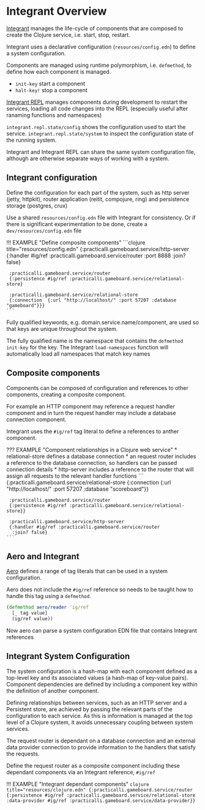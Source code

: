 # Integrant Overview

[Integrant](integrant.md) manages the life-cycle of components that are composed to create the Clojure service, i.e. start, stop, restart.

Integrant uses a declarative configuration (`resources/config.edn`) to define a system configuration.

Components are managed using runtime polymorphism, i.e. `defmethod`, to define how each component is managed. 

- `init-key` start a component 
- `halt-key!` stop a component


[Integrant REPL](integrant-repl.md) manages components during development to restart the services, loading all code changes into the REPL (especially useful after ranaming functions and namespaces)

`integrant.repl.state/config` shows the configuration used to start the service.  `integrant.repl.state/system` to inspect the configuration state of the running system.


Integrant and Integrant REPL can share the same system configuration file, although are otherwise separate ways of working with a system.


## Integrant configuration

Define the configuration for each part of the system, such as http server (jetty, httpkit), router application (reitit, compojure, ring) and persistence storage (postgres, crux)

Use a shared `resources/config.edn` file with Integrant for consistency.  Or if there is significant experimentation to be done, create a `dev/resources/config.edn` file

!!! EXAMPLE "Define composite components"
    ```clojure title="resources/config.edn"
    {:practicalli.gameboard.service/http-server
     {:handler #ig/ref :practicalli.gameboard.service/router
      :port  8888
      :join? false}
    
     :practicalli.gameboard.service/router
     {:persistence #ig/ref :practicalli.gameboard.service/relational-store}
    
     :practicalli.gameboard.service/relational-store
     {:connection  {:url "http://localhost/" :port 57207 :database "gameboard"}}}
    ```

Fully qualified keywords, e.g. domain.service.name/component, are used so that keys are unique throughout the system.

The fully qualified name is the namespace that contains the `defmethod init-key` for the key.  The Integrant `load-namespaces` function will automatically load all namespaces that match key names


## Composite components

Components can be composed of configuration and references to other components, creating a composite component.

For example an HTTP component may reference a request handler component and in turn the request handler may include a database connection component.

Integrant uses the `#ig/ref` tag literal to define a references to anther component.


??? EXAMPLE "Component relationships in a Clojure web service"
    * relational-store defines a database connection
    * an request router includes a reference to the database connection, so handlers can be passed connection details
    * http-server includes a reference to the router that will assign all requests to the relevant handler functions
    ```
    {:practicalli.gameboard.service/relational-store
     {:connection {:url "http://localhost/" :port 57207 :database "scoreboard"}}

     :practicalli.gameboard.service/router
     {:persistence #ig/ref :practicalli.gameboard.service/relational-store}}

     :practicalli.gameboard.service/http-server
     {:handler #ig/ref :practicalli.gameboard.service/router
      :join? false}
    ```


## Aero and Integrant

[Aero](aero.md) defines a range of tag literals that can be used in a system configuration.

Aero does not include the `#ig/ref` reference so needs to be taught how to handle this tag using a `defmethod`.

```clojure title="Define ig/ref tag for Aero reader"
(defmethod aero/reader 'ig/ref
  [_ tag value]
  (ig/ref value))
```

Now aero can parse a system configuration EDN file that contains Integrant references




## Integrant System Configuration

The system configuration is a hash-map with each component defined as a top-level key and its associated values (a hash-map of key-value pairs). Component dependencies are defined by including a component key within the definition of another component.

Defining relationships between services, such as an HTTP server and a Persistent store, are achieved by passing the relevant parts of the configuration to each service.  As this is information is managed at the top level of a Clojure system, it avoids unnecessary coupling between system services.

The request router is dependant on a database connection and an external data provider connection to provide information to the handlers that satisfy the requests.

Define the request router as a composite component including these dependant components via an Integrant reference, `#ig/ref`

!!! EXAMPLE "Integrant dependant components"
    ```clojure title="resources/clojure.edn"
     {:practicalli.gameboard.service/router
      {:persistence #ig/ref :practicalli.gameboard.service/relational-store
       :data-provider #ig/ref :practicalli.gameboard.service/data-provider}}
    ```



